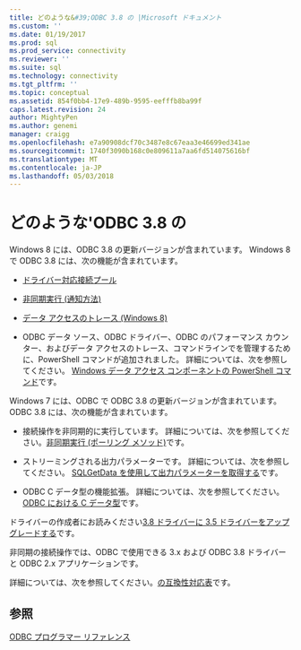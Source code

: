 ```yaml
---
title: どのような&#39;ODBC 3.8 の |Microsoft ドキュメント
ms.custom: ''
ms.date: 01/19/2017
ms.prod: sql
ms.prod_service: connectivity
ms.reviewer: ''
ms.suite: sql
ms.technology: connectivity
ms.tgt_pltfrm: ''
ms.topic: conceptual
ms.assetid: 854f0bb4-17e9-489b-9595-eefffb8ba99f
caps.latest.revision: 24
author: MightyPen
ms.author: genemi
manager: craigg
ms.openlocfilehash: e7a90908dcf70c3487e8c67eaa3e46699ed341ae
ms.sourcegitcommit: 1740f3090b168c0e809611a7aa6fd514075616bf
ms.translationtype: MT
ms.contentlocale: ja-JP
ms.lasthandoff: 05/03/2018
---
```

# <a name="what39s-new-in-odbc-38"></a>どのような&#39;ODBC 3.8 の
Windows 8 には、ODBC 3.8 の更新バージョンが含まれています。 Windows 8 で ODBC 3.8 には、次の機能が含まれています。  
  
-   [ドライバー対応接続プール](../../odbc/reference/develop-app/driver-aware-connection-pooling.md)  
  
-   [非同期実行 (通知方法)](../../odbc/reference/develop-app/asynchronous-execution-notification-method.md)  
  
-   [データ アクセスのトレース (Windows 8)](https://msdn.microsoft.com/library/windows/desktop/hh829624.aspx)  
  
-   ODBC データ ソース、ODBC ドライバー、ODBC のパフォーマンス カウンター、およびデータ アクセスのトレース、コマンドラインでを管理するために、PowerShell コマンドが追加されました。  詳細については、次を参照してください。 [Windows データ アクセス コンポーネントの PowerShell コマンド](https://msdn.microsoft.com/library/windows/desktop/jj134064.aspx)です。  
  
 Windows 7 には、ODBC で ODBC 3.8 の更新バージョンが含まれています。 ODBC 3.8 には、次の機能が含まれています。  
  
-   接続操作を非同期的に実行しています。 詳細については、次を参照してください。[非同期実行 (ポーリング メソッド)](../../odbc/reference/develop-app/asynchronous-execution-polling-method.md)です。  
  
-   ストリーミングされる出力パラメーターです。 詳細については、次を参照してください。 [SQLGetData を使用して出力パラメーターを取得する](../../odbc/reference/develop-app/retrieving-output-parameters-using-sqlgetdata.md)です。  
  
-   ODBC C データ型の機能拡張。 詳細については、次を参照してください。 [ODBC における C データ型](../../odbc/reference/develop-app/c-data-types-in-odbc.md)です。  
  
 ドライバーの作成者にお読みください[3.8 ドライバーに 3.5 ドライバーをアップグレードする](../../odbc/reference/develop-driver/upgrading-a-3-5-driver-to-a-3-8-driver.md)です。  
  
 非同期の接続操作では、ODBC で使用できる 3.x および ODBC 3.8 ドライバーと ODBC 2.x アプリケーションです。  
  
 詳細については、次を参照してください。[の互換性対応表](../../odbc/reference/develop-app/compatibility-matrix.md)です。  
  
## <a name="see-also"></a>参照  
 [ODBC プログラマー リファレンス](../../odbc/reference/odbc-programmer-s-reference.md)
